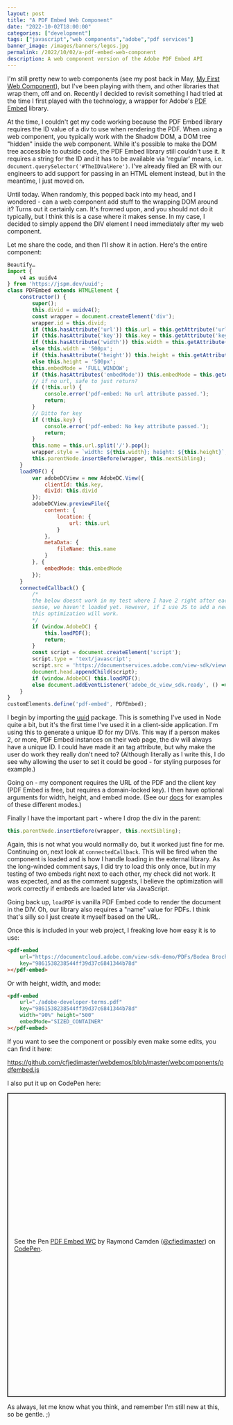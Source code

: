 ```yaml
---
layout: post
title: "A PDF Embed Web Component"
date: "2022-10-02T18:00:00"
categories: ["development"]
tags: ["javascript","web components","adobe","pdf services"]
banner_image: /images/banners/legos.jpg
permalink: /2022/10/02/a-pdf-embed-web-component
description: A web component version of the Adobe PDF Embed API
---
```


I'm still pretty new to web components (see my post back in May, [My First Web Component](https://www.raymondcamden.com/2022/05/18/my-first-web-component)), but I've been playing with them, and other libraries that wrap them, off and on. Recently I decided to revisit something I had tried at the time I first played with the technology, a wrapper for Adobe's [PDF Embed](https://developer.adobe.com/document-services/apis/pdf-embed/) library. 

At the time, I couldn't get my code working because the PDF Embed library requires the ID value of a div to use when rendering the PDF. When using a web component, you typically work with the Shadow DOM, a DOM tree "hidden" inside the web component. While it's possible to make the DOM tree accessible to outside code, the PDF Embed library still couldn't use it. It requires a string for the ID and it has to be available via 'regular' means, i.e. `document.querySelector('#TheIDValHere')`. I've already filed an ER with our engineers to add support for passing in an HTML element instead, but in the meantime, I just moved on. 

Until today. When randomly, this popped back into my head, and I wondered - can a web component add stuff to the wrapping DOM around it? Turns out it certainly can. It's frowned upon, and you should not do it typically, but I think this is a case where it makes sense. In my case, I decided to simply append the DIV element I need immediately after my web component. 

Let me share the code, and then I'll show it in action. Here's the entire component:

```js
Beautify…
import {
    v4 as uuidv4
} from 'https://jspm.dev/uuid';
class PDFEmbed extends HTMLElement {
    constructor() {
        super();
        this.divid = uuidv4();
        const wrapper = document.createElement('div');
        wrapper.id = this.divid;
        if (this.hasAttribute('url')) this.url = this.getAttribute('url');
        if (this.hasAttribute('key')) this.key = this.getAttribute('key');
        if (this.hasAttribute('width')) this.width = this.getAttribute('width');
        else this.width = '500px';
        if (this.hasAttribute('height')) this.height = this.getAttribute('height');
        else this.height = '500px';
        this.embedMode = 'FULL_WINDOW';
        if (this.hasAttributes('embedMode')) this.embedMode = this.getAttribute('embedMode');
        // if no url, safe to just return?
        if (!this.url) {
            console.error('pdf-embed: No url attribute passed.');
            return;
        }
        // Ditto for key
        if (!this.key) {
            console.error('pdf-embed: No key attribute passed.');
            return;
        }
        this.name = this.url.split('/').pop();
        wrapper.style = `width: ${this.width}; height: ${this.height}`;
        this.parentNode.insertBefore(wrapper, this.nextSibling);
    }
    loadPDF() {
        var adobeDCView = new AdobeDC.View({
            clientId: this.key,
            divId: this.divid
        });
        adobeDCView.previewFile({
            content: {
                location: {
                    url: this.url
                }
            },
            metaData: {
                fileName: this.name
            }
        }, {
            embedMode: this.embedMode
        });
    }
    connectedCallback() {
        /*
        the below doesnt work in my test where I have 2 right after each other, but it makes
        sense, we haven't loaded yet. However, if I use JS to add a new pdf-embed element, in theory, 
        this optimization will work.
        */
        if (window.AdobeDC) {
            this.loadPDF();
            return;
        }
        const script = document.createElement('script');
        script.type = 'text/javascript';
        script.src = 'https://documentservices.adobe.com/view-sdk/viewer.js';
        document.head.appendChild(script);
        if (window.AdobeDC) this.loadPDF();
        else document.addEventListener('adobe_dc_view_sdk.ready', () => this.loadPDF());
    }
}
customElements.define('pdf-embed', PDFEmbed);
```

I begin by importing the [uuid](https://www.npmjs.com/package/uuid) package. This is something I've used in Node quite a bit, but it's the first time I've used it in a client-side application. I'm using this to generate a unique ID for my DIVs. This way if a person makes 2, or more, PDF Embed instances on their web page, the div will always have a unique ID. I could have made it an tag attribute, but why make the user do work they really don't need to? (Although literally as I write this, I do see why allowing the user to set it could be good - for styling purposes for example.) 

Going on - my component requires the URL of the PDF and the client key (PDF Embed is free, but requires a domain-locked key). I then have optional arguments for width, height, and embed mode. (See our [docs](https://developer.adobe.com/document-services/docs/overview/pdf-embed-api/howtos/) for examples of these different modes.) 

Finally I have the important part - where I drop the div in the parent:

```js
this.parentNode.insertBefore(wrapper, this.nextSibling);
```

Again, this is not what you would normally do, but it worked just fine for me. Continuing on, next look at `connectedCallback`. This will be fired when the component is loaded and is how I handle loading in the external library. As the long-winded comment says, I did try to load this only once, but in my testing of two embeds right next to each other, my check did not work. It was expected, and as the comment suggests, I believe the optimization will work correctly if embeds are loaded later via JavaScript. 

Going back up, `loadPDF` is vanilla PDF Embed code to render the document in the DIV. Oh, our library also requires a "name" value for PDFs. I think that's silly so I just create it myself based on the URL. 

Once this is included in your web project, I freaking love how easy it is to use:

```html
<pdf-embed 
    url="https://documentcloud.adobe.com/view-sdk-demo/PDFs/Bodea Brochure.pdf" 
    key="9861538238544ff39d37c6841344b78d"
></pdf-embed>
```

Or with height, width, and mode:

```html
<pdf-embed 
    url="./adobe-developer-terms.pdf" 
    key="9861538238544ff39d37c6841344b78d" 
    width="90%" height="500"
    embedMode="SIZED_CONTAINER"
></pdf-embed>
```

If you want to see the component or possibly even make some edits, you can find it here: 

<https://github.com/cfjedimaster/webdemos/blob/master/webcomponents/pdfembed.js>

I also put it up on CodePen here:

<p class="codepen" data-height="700" data-default-tab="result" data-slug-hash="wvjjEWR" data-user="cfjedimaster" style="height: 700px; box-sizing: border-box; display: flex; align-items: center; justify-content: center; border: 2px solid; margin: 1em 0; padding: 1em;">
  <span>See the Pen <a href="https://codepen.io/cfjedimaster/pen/wvjjEWR">
  PDF Embed WC</a> by Raymond Camden (<a href="https://codepen.io/cfjedimaster">@cfjedimaster</a>)
  on <a href="https://codepen.io">CodePen</a>.</span>
</p>
<script async src="https://cpwebassets.codepen.io/assets/embed/ei.js"></script>

As always, let me know what you think, and remember I'm still new at this, so be gentle. ;)
